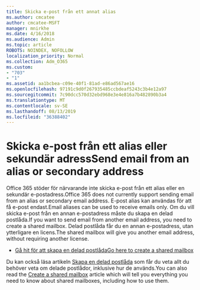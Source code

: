 ```yaml
---
title: Skicka e-post från ett annat alias
ms.author: cmcatee
author: cmcatee-MSFT
manager: mnirkhe
ms.date: 4/16/2018
ms.audience: Admin
ms.topic: article
ROBOTS: NOINDEX, NOFOLLOW
localization_priority: Normal
ms.collection: Adm_O365
ms.custom:
- "703"
- "1"
ms.assetid: aa1bcbea-c09e-40f1-81ad-e86ad567ae16
ms.openlocfilehash: 97191c9d0f267935485ccbdeaf5243c3b4e12a97
ms.sourcegitcommit: 7c90dcc570d32ebd968e3e4e816a7b482890b3a4
ms.translationtype: MT
ms.contentlocale: sv-SE
ms.lasthandoff: 08/13/2019
ms.locfileid: "36388402"
---
```

# <a name="send-email-from-an-alias-or-secondary-address"></a><span data-ttu-id="7da34-102">Skicka e-post från ett alias eller sekundär adress</span><span class="sxs-lookup"><span data-stu-id="7da34-102">Send email from an alias or secondary address</span></span>

<span data-ttu-id="7da34-103">Office 365 stöder för närvarande inte skicka e-post från ett alias eller en sekundär e-postadress.</span><span class="sxs-lookup"><span data-stu-id="7da34-103">Office 365 does not currently support sending email from an alias or secondary email address.</span></span> <span data-ttu-id="7da34-104">E-post alias kan användas för att få e-post endast.</span><span class="sxs-lookup"><span data-stu-id="7da34-104">Email aliases can be used to receive emails only.</span></span> <span data-ttu-id="7da34-105">Om du vill skicka e-post från en annan e-postadress måste du skapa en delad postlåda.</span><span class="sxs-lookup"><span data-stu-id="7da34-105">If you want to send email from another email address, you need to create a shared mailbox.</span></span> <span data-ttu-id="7da34-106">Delad postlåda får du en annan e-postadress, utan ytterligare en licens.</span><span class="sxs-lookup"><span data-stu-id="7da34-106">The shared mailbox will give you another email address, without requiring another license.</span></span>
  
- [<span data-ttu-id="7da34-107">Gå hit för att skapa en delad postlåda</span><span class="sxs-lookup"><span data-stu-id="7da34-107">Go here to create a shared mailbox</span></span>](https://portal.office.com/AdminPortal/Home#/AssistedGuide/addemailoptions)

<span data-ttu-id="7da34-108">Du kan också läsa artikeln [Skapa en delad postlåda](https://docs.microsoft.com/en-us/office365/admin/email/create-a-shared-mailbox) som får du veta allt du behöver veta om delade postlådor, inklusive hur de används.</span><span class="sxs-lookup"><span data-stu-id="7da34-108">You can also read the [Create a shared mailbox](https://docs.microsoft.com/en-us/office365/admin/email/create-a-shared-mailbox) article which will tell you everything you need to know about shared mailboxes, including how to use them.</span></span>